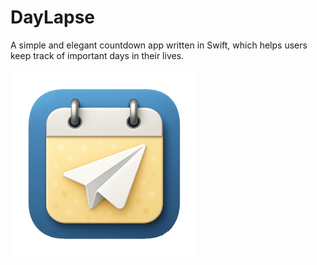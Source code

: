 # DayLapse



A simple and elegant countdown app written in Swift, which helps users keep track of important days in their lives.


<img src="logo.png" width="300" height="300" alt="image">